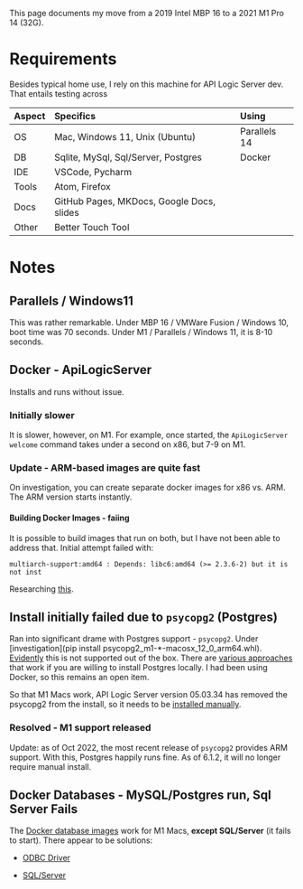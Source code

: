 This page documents my move from a 2019 Intel MBP 16 to a 2021 M1 Pro 14 (32G).

# Requirements

Besides typical home use, I rely on this machine for API Logic Server dev.  That entails testing across

| Aspect  | Specifics    | Using   |
:---------|:-----------|:------------|
| OS      | Mac, Windows 11, Unix (Ubuntu) | Parallels 14 |
| DB      | Sqlite, MySql, Sql/Server, Postgres | Docker |
| IDE     | VSCode, Pycharm | |
| Tools   | Atom, Firefox | |
| Docs    | GitHub Pages, MKDocs, Google Docs, slides | |
| Other   | Better Touch Tool | |

# Notes

## Parallels / Windows11

This was rather remarkable.  Under MBP 16 / VMWare Fusion / Windows 10, boot time was 70 seconds.  Under M1 / Parallels / Windows 11, it is 8-10 seconds.

## Docker - ApiLogicServer

Installs and runs without issue.  

### Initially slower

It is slower, however, on M1.  For example, once started, the `ApiLogicServer welcome` command takes under a second on x86, but 7-9 on M1.

### Update - ARM-based images are quite fast

On investigation, you can create separate docker images for x86 vs. ARM.  The ARM version starts instantly.


#### Building Docker Images - faiing

It is possible to build images that run on both, but I have not been able to address that.
  Initial attempt failed with:

```
multiarch-support:amd64 : Depends: libc6:amd64 (>= 2.3.6-2) but it is not inst
```

Researching [this](https://stackoverflow.com/questions/71310357/multiarch-supportamd64-depends-libc6amd64-2-3-6-2-but-it-is-not-instal).


## Install initially failed due to `psycopg2` (Postgres)

Ran into significant drame with Postgres support - `psycopg2`.  Under [investigation](pip install psycopg2_m1-*-macosx_12_0_arm64.whl).  [Evidently](https://github.com/psycopg/psycopg/issues/344) this is not supported out of the box.  There are [various approaches](https://doesitarm.com/app/psycopg2) that work if you are willing to install Postgres locally.  I had been using Docker, so this remains an open item.

So that M1 Macs work, API Logic Server version 05.03.34 has removed the psycopg2 from the install, so it needs to be [installed manually](../Install-psycopg2).

### Resolved - M1 support released

Update: as of Oct 2022, the most recent release of `psycopg2` provides ARM support.  With this, Postgres happily runs fine.  As of 6.1.2, it will no longer require manual install.

## Docker Databases - MySQL/Postgres run, Sql Server Fails

The [Docker database images](..Database-Connectivity/) work for M1 Macs, __except SQL/Server__ (it fails to start).  There appear to be solutions:

* [ODBC Driver](https://learn.microsoft.com/en-us/sql/connect/odbc/linux-mac/install-microsoft-odbc-driver-sql-server-macos?view=sql-server-ver16)

* [SQL/Server](https://medium.com/geekculture/docker-express-running-a-local-sql-server-on-your-m1-mac-8bbc22c49dc9)
